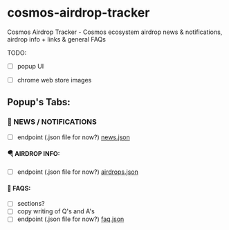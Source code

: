 # cosmos-airdrop-tracker
Cosmos Airdrop Tracker - Cosmos ecosystem airdrop news & notifications, airdrop info + links & general FAQs

TODO:

- [ ] popup UI

- [ ] chrome web store images

## Popup's Tabs:

### 📰 NEWS / NOTIFICATIONS
   * [ ] endpoint (.json file for now?) [news.json](https://github.com/jasbanza/cosmos-airdrop-tracker/endpoints/news.json)

#### 🪂 AIRDROP INFO:
   * [ ] endpoint (.json file for now?) [airdrops.json](https://github.com/jasbanza/cosmos-airdrop-tracker/endpoints/airdrops.json)

#### 🤔 FAQS:
   * [ ] sections?
   * [ ] copy writing of Q's and A's
   * [ ] endpoint (.json file for now?) [faq.json](https://github.com/jasbanza/cosmos-airdrop-tracker/endpoints/faq.json)
